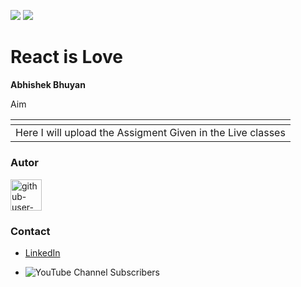 ![](https://img.shields.io/badge/Namste%20React-Abhirepo-red)
![](https://img.shields.io/badge/Assigment-File-blue)
# React is Love
**Abhishek Bhuyan**

<table>
      <th>
        <tr>Aim</tr>
      </th>
      <tbody>
        <td>Here I will upload the Assigment Given in the Live classes</td>
      </tbody>
</table>

### Autor
<a href="https://github.com/MrBhuyan06"> <img src="https://github.com/github-user-name.png" alt="github-user-name" style="width:50px;"/></a>

### Contact
- [LinkedIn](https://www.linkedin.com/in/abhisekh-bhuyan-5605b3230/ )

- ![YouTube Channel Subscribers](https://img.shields.io/youtube/channel/subscribers/UCqFqCI5HGhKXR_IyNzFx8kg?style=social)